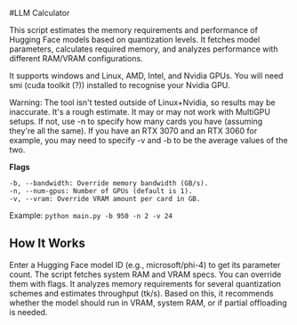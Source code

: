 #LLM Calculator

This script estimates the memory requirements and performance of Hugging Face models based on quantization levels. It fetches model parameters, calculates required memory, and analyzes performance with different RAM/VRAM configurations.

It supports windows and Linux, AMD, Intel, and Nvidia GPUs. You will need smi (cuda toolkit (?)) installed to recognise your Nvidia GPU.

Warning: The tool isn't tested outside of Linux+Nvidia, so results may be inaccurate. It's a rough estimate.
It may or may not work with MultiGPU setups. If not, use -n to specify how many cards you have (assuming they're all the same). If you have an RTX 3070 and an RTX 3060 for example, you may need to specify -v and -b to be the average values of the two. 

**Flags**
```
-b, --bandwidth: Override memory bandwidth (GB/s).
-n, --num-gpus: Number of GPUs (default is 1).
-v, --vram: Override VRAM amount per card in GB.
```
Example:
`python main.py -b 950 -n 2 -v 24`

## How It Works
Enter a Hugging Face model ID (e.g., microsoft/phi-4) to get its parameter count.
The script fetches system RAM and VRAM specs. You can override them with flags.
It analyzes memory requirements for several quantization schemes and estimates throughput (tk/s).
Based on this, it recommends whether the model should run in VRAM, system RAM, or if partial offloading is needed.
